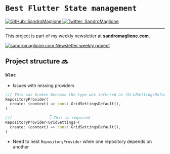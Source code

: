 # `Best Flutter State management`
<p>
  <a href="https://github.com/SandroMaglione">
    <img alt="GitHub: SandroMaglione" src="https://img.shields.io/github/followers/SandroMaglione?label=Follow&style=social" target="_blank" />
  </a>
  <a href="https://twitter.com/SandroMaglione">
    <img alt="Twitter: SandroMaglione" src="https://img.shields.io/twitter/follow/SandroMaglione.svg?style=social" target="_blank" />
  </a>
</p>

***

This project is part of my weekly newsletter at [**sandromaglione.com**](https://www.sandromaglione.com/newsletter?ref=Github&utm_medium=newsletter_project&utm_term=flutter).


<a href="https://www.sandromaglione.com/newsletter?ref=Github&utm_medium=newsletter_project&utm_term=flutter">
    <img alt="sandromaglione.com Newsletter weekly project" src="https://www.sandromaglione.com/static/images/newsletter_banner.webp" target="_blank" /> 
</a>

## Project structure 🔜

### `bloc`
- Issues with missing providers
```dart
/// This was broken because the type was inferred as [GridSettingsDefault]
RepositoryProvider(
  create: (context) => const GridSettingsDefault(),
)

///                👇 This is required
RepositoryProvider<GridSettings>(
  create: (context) => const GridSettingsDefault(),
)
```
- Need to nest `RepositoryProvider` when one repository depends on another